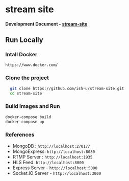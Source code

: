 # stream site

#### Development Document - [stream-site](https://docs.google.com/document/d/13v0R2_NqVXyiqDuDusyzNiKOEvzZMFYtqi41UNKqpB8/edit?usp=sharing)

## Run Locally

### Intall Docker

    https://www.docker.com/

### Clone the project

```bash
  git clone https://github.com/ish-u/stream-site.git
  cd stream-site
```

### Build Images and Run

```bash
docker-compose build
docker-compose up
```

### References

- MongoDB : `http://localhost:27017/`
- MongoExpress: `http://localhost:8080`
- RTMP Server : `http://localhost:1935`
- HLS Feed: `http://localhost:8000`
- Express Server - `http://localhost:5000`
- Socket.IO Server - `http://localhost:3000`
